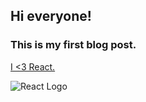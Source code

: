 ## Hi everyone!

### This is my first blog post.

[I <3 React.](https://react.dev)

![React Logo](/React-icon.png)
